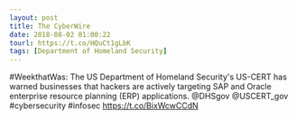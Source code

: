 ```yaml
---
layout: post
title: The CyberWire
date: 2018-08-02 01:00:22
tourl: https://t.co/HQuCt1gLbK
tags: [Department of Homeland Security]
---
```

#WeekthatWas: The US Department of Homeland Security's US-CERT has warned businesses that hackers are actively targeting SAP and Oracle enterprise resource planning (ERP) applications. @DHSgov @USCERT_gov #cybersecurity #infosec https://t.co/BixWcwCCdN